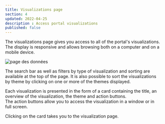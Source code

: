 ```yaml
---
title: Visualizations page
section: 4
updated: 2022-04-25
description : Access portal visualizations
published: false
---
```


The visualizations page gives you access to all of the portal's visualizations.  
The display is responsive and allows browsing both on a computer and on a mobile device.

![page des données](./images/user-guide-frontoffice/visupage-1.png)

The search bar as well as filters by type of visualization and sorting are available at the top of the page.
It is also possible to sort the visualizations by theme by clicking on one or more of the themes displayed.

Each visualization is presented in the form of a card containing the title, an overview of the visualization, the theme and action buttons.  
The action buttons allow you to access the visualization in a window or in full screen.

Clicking on the card takes you to the visualization page.
